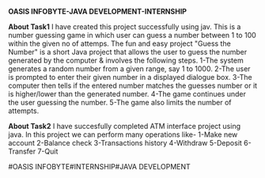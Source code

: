 **OASIS INFOBYTE-JAVA DEVELOPMENT-INTERNSHIP**

**About Task1**
I have created this project successfully using jav. This is a number guessing game in which user can guess a number between 1 to 100 within the given no of attemps.
The fun and easy project "Guess the Number" is a short Java project that allows the user to guess the number generated by the computer & involves the following steps.
1-The system generates a random number from a given range, say 1 to 1000.
2-The user is prompted to enter their given number in a displayed dialogue box.
3-The computer then tells if the entered number matches the guesses number or it is higher/lower than the generated number.
4-The game continues under the user guessing the number.
5-The game also limits the number of attempts.

**About Task2**
I have succesfully completed ATM interface project using java. In this project we can perform many operations like-
1-Make new account
2-Balance check
3-Transactions history
4-Withdraw
5-Deposit
6-Transfer
7-Quit


#OASIS INFOBYTE#INTERNSHIP#JAVA DEVELOPMENT
